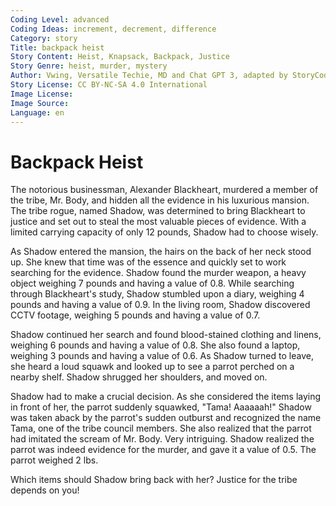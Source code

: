 ```yaml
---
Coding Level: advanced
Coding Ideas: increment, decrement, difference
Category: story
Title: backpack heist
Story Content: Heist, Knapsack, Backpack, Justice
Story Genre: heist, murder, mystery
Author: Vwing, Versatile Techie, MD and Chat GPT 3, adapted by StoryCoder.dev
Story License: CC BY-NC-SA 4.0 International
Image License:
Image Source:
Language: en
---
```


# Backpack Heist

The notorious businessman, Alexander Blackheart, murdered a member of the tribe,
Mr. Body, and hidden all the evidence in his luxurious mansion. The tribe rogue,
named Shadow, was determined to bring Blackheart to justice and set out to steal
the most valuable pieces of evidence. With a limited carrying capacity of only
12 pounds, Shadow had to choose wisely.

As Shadow entered the mansion, the hairs on the back of her neck stood up. She
knew that time was of the essence and quickly set to work searching for the
evidence. Shadow found the murder weapon, a heavy object weighing 7 pounds and
having a value of 0.8. While searching through Blackheart's study, Shadow
stumbled upon a diary, weighing 4 pounds and having a value of 0.9. In the
living room, Shadow discovered CCTV footage, weighing 5 pounds and having a
value of 0.7.

Shadow continued her search and found blood-stained clothing and linens,
weighing 6 pounds and having a value of 0.8. She also found a laptop, weighing 3
pounds and having a value of 0.6. As Shadow turned to leave, she heard a loud
squawk and looked up to see a parrot perched on a nearby shelf. Shadow shrugged
her shoulders, and moved on.

Shadow had to make a crucial decision. As she considered the items laying in
front of her, the parrot suddenly squawked, "Tama! Aaaaaah!" Shadow was taken
aback by the parrot's sudden outburst and recognized the name Tama, one of the
tribe council members. She also realized that the parrot had imitated the scream
of Mr. Body. Very intriguing. Shadow realized the parrot was indeed evidence for
the murder, and gave it a value of 0.5. The parrot weighed 2 lbs.

Which items should Shadow bring back with her? Justice for the tribe depends on
you!

